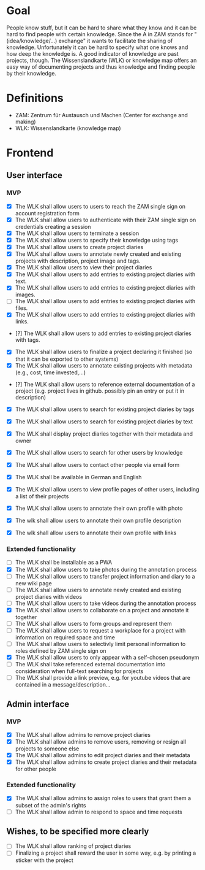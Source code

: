 # Goal

People know stuff, but it can be hard to share what they know and it can be hard to find people with certain knowledge.
Since the A in ZAM stands for "(idea/knowledge/...) exchange" it wants to facilitate the sharing of knowledge.
Unfortunately it can be hard to specify what one knows and how deep the knowledge is. A good indicator of knowledge are past projects, though.
The Wissenslandkarte (WLK) or knowledge map offers an easy way of documenting projects and thus knowledge and finding people by their knowledge.

# Definitions
- ZAM: Zentrum für Austausch und Machen (Center for exchange and making)
- WLK: Wissenslandkarte (knowledge map)

# Frontend

## User interface

### MVP

- [x] The WLK shall allow users to users to reach the ZAM single sign on account registration form
- [x] The WLK shall allow users to authenticate with their ZAM single sign on credentials creating a session
- [x] The WLK shall allow users to terminate a session
- [x] The WLK shall allow users to specify their knowledge using tags
- [x] The WLK shall allow users to create project diaries
- [x] The WLK shall allow users to annotate newly created and existing projects with description, project image and tags.
- [x] The WLK shall allow users to view their project diaries
- [x] The WLK shall allow users to add entries to existing project diaries with text.
- [x] The WLK shall allow users to add entries to existing project diaries with images.
- [ ] The WLK shall allow users to add entries to existing project diaries with files.
- [x] The WLK shall allow users to add entries to existing project diaries with links.
- [?] The WLK shall allow users to add entries to existing project diaries with tags.
- [x] The WLK shall allow users to finalize a project declaring it finished (so that it can be exported to other systems)
- [x] The WLK shall allow users to annotate existing projects with metadata (e.g., cost, time invested,...)
- [?] The WLK shall allow users to reference external documentation of a project (e.g. project lives in github. possibly pin an entry or put it in description)
- [x] The WLK shall allow users to search for existing project diaries by tags
- [x] The WLK shall allow users to search for existing project diaries by text
- [x] The WLK shall display project diaries together with their metadata and owner
- [x] The WLK shall allow users to search for other users by knowledge
- [x] The WLK shall allow users to contact other people via email form
- [x] The WLK shall be available in German and English
- [x] The WLK shall allow users to view profile pages of other users, including a list of their projects
- [x] The WLK shall allow users to annotate their own profile with photo
- [x] The wlk shall allow users to annotate their own profile description
- [x] The wlk shall allow users to annotate their own profile with links


### Extended functionality

- [ ] The WLK shall be installable as a PWA
- [x] The WLK shall allow users to take photos during the annotation process
- [ ] The WLK shall allow users to transfer project information and diary to a new wiki page
- [ ] The WLK shall allow users to annotate newly created and existing project diaries with videos
- [ ] The WLK shall allow users to take videos during the annotation process
- [x] The WLK shall allow users to collaborate on a project and annotate it together
- [ ] The WLK shall allow users to form groups and represent them
- [ ] The WLK shall allow users to request a workplace for a project with information on required space and time
- [ ] The WLK shall allow users to selectivly limit personal information to roles defined by ZAM single sign on
- [x] The WLK shall allow users to only appear with a self-chosen pseudonym
- [ ] The WLK shall take referenced external documentation into consideration when full-text searching for projects
- [ ] The WLK shall provide a link preview, e.g. for youtube videos that are contained in a message/description...

## Admin interface

### MVP

- [x] The WLK shall allow admins to remove project diaries
- [x] The WLK shall allow admins to remove users, removing or resign all projects to someone else
- [x] The WLK shall allow admins to edit project diaries and their metadata
- [x] The WLK shall allow admins to create project diaries and their metadata for other people

### Extended functionality

- [x] The WLK shall allow admins to assign roles to users that grant them a subset of the admin's rights
- [ ] The WLK shall allow admin to respond to space and time requests

## Wishes, to be specified more clearly

- [ ] The WLK shall allow ranking of project diaries
- [ ] Finalizing a project shall reward the user in some way, e.g. by printing a sticker with the project
